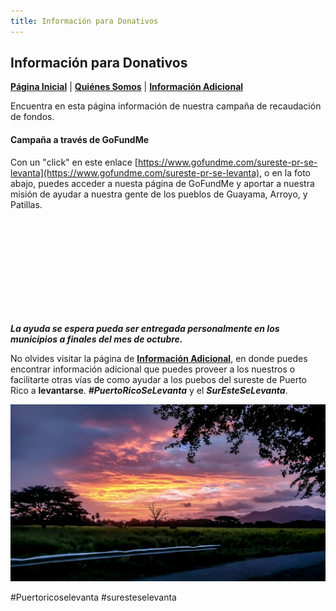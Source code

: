 ```yaml
---
title: Información para Donativos 
---  
```


## Información para Donativos 

[**Página Inicial**](https://friveramariani.github.io/suresteselevanta) | [**Quiénes Somos**](https://friveramariani.github.io/suresteselevanta/about) | [**Información Adicional**](https://friveramariani.github.io/suresteselevanta/info)

Encuentra en esta página información de nuestra campaña de recaudación de fondos. 

#### Campaña a través de GoFundMe  

Con un "click" en este enlace [https://www.gofundme.com/sureste-pr-se-levanta](https://www.gofundme.com/sureste-pr-se-levanta), o en la foto abajo, puedes acceder a nuesta página de GoFundMe y aportar a nuestra misión de ayudar a nuestra gente de los pueblos de Guayama, Arroyo, y Patillas.

<iframe class='gfm-media-widget' image='1' coinfo='1' width='100%' height='100%' frameborder='0' id='sureste-pr-se-levanta'></iframe><script src='//funds.gofundme.com/js/5.0/media-widget.js'></script>

***La ayuda se espera pueda ser entregada personalmente en los municipios a finales del mes de octubre.***

No olvides visitar la página de [**Información Adicional**](https://friveramariani.github.io/suresteselevanta/info), en donde puedes encontrar información adicional que puedes proveer a los nuestros o facilitarte otras vías de como ayudar a los puebos del sureste de Puerto Rico a **levantarse**. ***#PuertoRicoSeLevanta*** y el ***SurEsteSeLevanta***.

<img src="images/PSX_20170809_214828.jpg" alt="hi" class="inline"/>

#Puertoricoselevanta
#suresteselevanta
